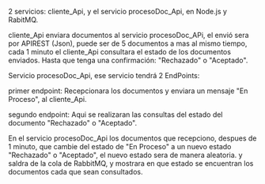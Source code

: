 2 servicios: cliente_Api, y el servicio procesoDoc_Api, en Node.js y RabitMQ.

cliente_Api enviara documentos al servicio procesoDoc_APi, el envió sera por APIREST (Json), puede ser de 5 documentos a mas al mismo tiempo, cada 1 minuto el cliente_Api consultara el estado de los documentos enviados. Hasta que tenga una confirmación: "Rechazado" o "Aceptado".

Servicio procesoDoc_Api, ese servicio tendrá 2 EndPoints:

primer endpoint: Recepcionara los documentos y enviara un mensaje "En
Proceso", al cliente_Api.

segundo endpoint: Aqui se realizaran las consultas del estado del documento "Rechazado" o "Aceptado".

En el servicio procesoDoc_Api los documentos que recepciono, despues de 1 minuto, que cambie del estado de "En Proceso" a un nuevo estado "Rechazado" o "Aceptado", el nuevo estado sera de manera aleatoria. y saldra de la cola de RabbitMQ, y mostrara en que estado se encuentran los documentos cada que sean consultados.
